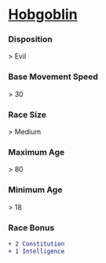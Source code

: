 <script>const page = "raceTypes"</script>
# **[Hobgoblin](https://www.dndbeyond.com/races/hobgoblin)**
### **Disposition**
\> Evil
### **Base Movement Speed**
\> 30
### **Race Size**
\> Medium
### **Maximum Age**
\> 80
### **Minimum Age**
\> 18
### **Race Bonus**
```diff
+ 2 Constitution
+ 1 Intelligence
```

